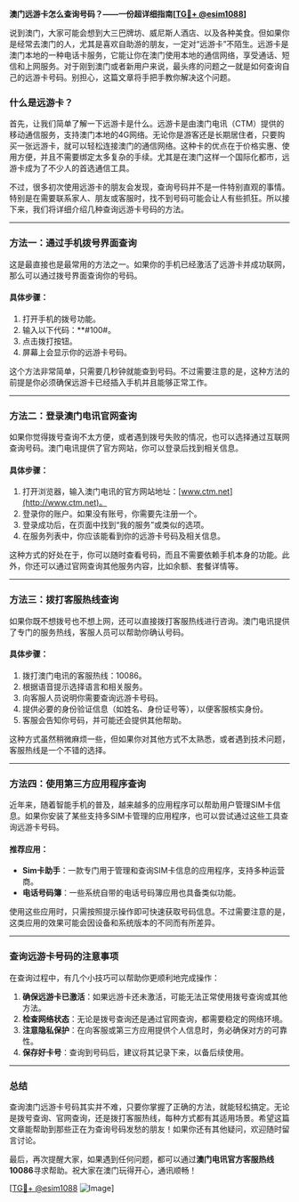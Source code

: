 **澳门远游卡怎么查询号码？——一份超详细指南[[TG💪+ @esim1088](https://t.me/s/esim1088)]**

说到澳门，大家可能会想到大三巴牌坊、威尼斯人酒店、以及各种美食。但如果你是经常去澳门的人，尤其是喜欢自助游的朋友，一定对“远游卡”不陌生。远游卡是澳门本地的一种电话卡服务，它能让你在澳门使用本地的通信网络，享受通话、短信和上网服务。对于刚到澳门或者新用户来说，最头疼的问题之一就是如何查询自己的远游卡号码。别担心，这篇文章将手把手教你解决这个问题。

### 什么是远游卡？

首先，让我们简单了解一下远游卡是什么。远游卡是由澳门电讯（CTM）提供的移动通信服务，支持澳门本地的4G网络。无论你是游客还是长期居住者，只要购买一张远游卡，就可以轻松连接澳门的通信网络。这种卡的优点在于价格实惠、使用方便，并且不需要绑定太多复杂的手续。尤其是在澳门这样一个国际化都市，远游卡成为了不少人的首选通信工具。

不过，很多初次使用远游卡的朋友会发现，查询号码并不是一件特别直观的事情。特别是在需要联系家人、朋友或客服时，找不到号码可能会让人有些抓狂。所以接下来，我们将详细介绍几种查询远游卡号码的方法。

---

### 方法一：通过手机拨号界面查询

这是最直接也是最常用的方法之一。如果你的手机已经激活了远游卡并成功联网，那么可以通过拨号界面查询你的号码。

#### 具体步骤：

1. 打开手机的拨号功能。
2. 输入以下代码：**#100#。
3. 点击拨打按钮。
4. 屏幕上会显示你的远游卡号码。

这个方法非常简单，只需要几秒钟就能查到号码。不过需要注意的是，这种方法的前提是你必须确保远游卡已经插入手机并且能够正常工作。

---

### 方法二：登录澳门电讯官网查询

如果你觉得拨号查询不太方便，或者遇到拨号失败的情况，也可以选择通过互联网查询号码。澳门电讯提供了官方网站，你可以登录后找到相关信息。

#### 具体步骤：

1. 打开浏览器，输入澳门电讯的官方网站地址：[www.ctm.net](http://www.ctm.net)。
2. 登录你的账户。如果没有账号，你需要先注册一个。
3. 登录成功后，在页面中找到“我的服务”或类似的选项。
4. 在服务列表中，你应该能看到你的远游卡号码及相关信息。

这种方式的好处在于，你可以随时查看号码，而且不需要依赖手机本身的功能。此外，你还可以通过官网查询其他服务内容，比如余额、套餐详情等。

---

### 方法三：拨打客服热线查询

如果你既不想拨号也不想上网，还可以直接拨打客服热线进行咨询。澳门电讯提供了专门的服务热线，客服人员可以帮助你确认号码。

#### 具体步骤：

1. 拨打澳门电讯的客服热线：10086。
2. 根据语音提示选择语言和相关服务。
3. 向客服人员说明你需要查询远游卡号码。
4. 提供必要的身份验证信息（如姓名、身份证号等），以便客服核实身份。
5. 客服会告知你号码，并可能还会提供其他帮助。

这种方式虽然稍微麻烦一些，但如果你对其他方式不太熟悉，或者遇到技术问题，客服热线是一个不错的选择。

---

### 方法四：使用第三方应用程序查询

近年来，随着智能手机的普及，越来越多的应用程序可以帮助用户管理SIM卡信息。如果你安装了某些支持多SIM卡管理的应用程序，也可以尝试通过这些工具查询远游卡号码。

#### 推荐应用：

- **Sim卡助手**：一款专门用于管理和查询SIM卡信息的应用程序，支持多种运营商。
- **电话号码簿**：一些系统自带的电话号码簿应用也具备类似功能。

使用这些应用时，只需按照提示操作即可快速获取号码信息。不过需要注意的是，这类应用的效果可能会因设备和系统版本的不同而有所差异。

---

### 查询远游卡号码的注意事项

在查询过程中，有几个小技巧可以帮助你更顺利地完成操作：

1. **确保远游卡已激活**：如果远游卡还未激活，可能无法正常使用拨号查询或其他方法。
2. **检查网络状态**：无论是拨号查询还是通过官网查询，都需要稳定的网络环境。
3. **注意隐私保护**：在向客服或第三方应用提供个人信息时，务必确保对方的可靠性。
4. **保存好卡号**：查询到号码后，建议将其记录下来，以备后续使用。

---

### 总结

查询澳门远游卡号码其实并不难，只要你掌握了正确的方法，就能轻松搞定。无论是拨号查询、官网查询，还是拨打客服热线，每种方式都有其适用场景。希望这篇文章能帮助到那些正在为查询号码发愁的朋友！如果你还有其他疑问，欢迎随时留言讨论。

最后，再次提醒大家，如果遇到任何问题，都可以通过**澳门电讯官方客服热线10086**寻求帮助。祝大家在澳门玩得开心，通讯顺畅！

[[TG💪+ @esim1088](https://t.me/s/esim1088) ![Image](https://i.postimg.cc/4NQfJmqS/Snipaste-2025-05-13-00-14-12.png)]